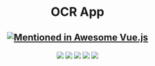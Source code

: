 <h1 align="center">OCR App</h1>
<h2 align="center">

[![Mentioned in Awesome Vue.js](https://awesome.re/mentioned-badge.svg)](https://github.com/RD191295/OCR)

</h2>

<p align="center">

<img src="https://img.shields.io/badge/made%20by-Raj-Dalsaniya.svg" >

<img src="https://img.shields.io/github/stars/RD191295/OCR.svg?style=flat">

<img src="https://img.shields.io/github/languages/top/RD191295/OCR.svg">

<img src="https://img.shields.io/github/issues/RD191295/OCR.svg">

<img src="https://img.shields.io/badge/PRs-welcome-brightgreen.svg?style=flat">
</p>
